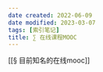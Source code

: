 ```yaml
---
date created: 2022-06-09
date modified: 2023-03-07
tags: [索引笔记]
title: ∑ 在线课程MOOC
---
```


[[§ 目前知名的在线mooc]]
